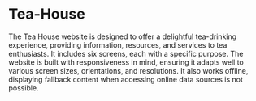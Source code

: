 # Tea-House
The Tea House website is designed to offer a delightful tea-drinking experience, providing information, resources, and services to tea enthusiasts. It includes six screens, each with a specific purpose. The website is built with responsiveness in mind, ensuring it adapts well to various screen sizes, orientations, and resolutions. It also works offline, displaying fallback content when accessing online data sources is not possible.
